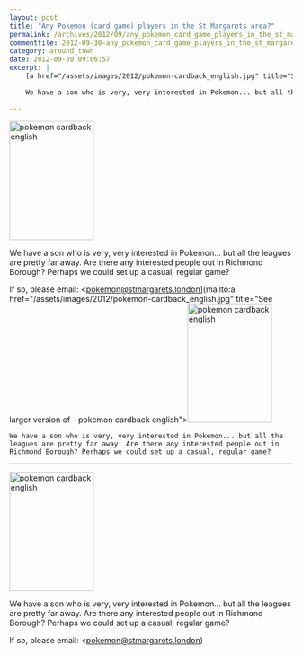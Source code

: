 ```yaml
---
layout: post
title: "Any Pokemon (card game) players in the St Margarets area?"
permalink: /archives/2012/09/any_pokemon_card_game_players_in_the_st_margarets.html
commentfile: 2012-09-30-any_pokemon_card_game_players_in_the_st_margarets
category: around_town
date: 2012-09-30 09:06:57
excerpt: |
    [a href="/assets/images/2012/pokemon-cardback_english.jpg" title="See larger version of - pokemon cardback english"><img src="/assets/images/2012/pokemon-cardback_english_thumb.jpg" width="150" height="212" alt="pokemon cardback english" class=" right" /></a>

    We have a son who is very, very interested in Pokemon... but all the leagues are pretty far away. Are there any interested people out in Richmond Borough? Perhaps we could set up a casual, regular game?

---
```


<a href="/assets/images/2012/pokemon-cardback_english.jpg" title="See larger version of - pokemon cardback english"><img src="/assets/images/2012/pokemon-cardback_english_thumb.jpg" width="150" height="212" alt="pokemon cardback english" class=" right" /></a>

We have a son who is very, very interested in Pokemon... but all the leagues are pretty far away. Are there any interested people out in Richmond Borough? Perhaps we could set up a casual, regular game?

If so, please email: <pokemon@stmargarets.london](mailto:a href="/assets/images/2012/pokemon-cardback_english.jpg" title="See larger version of - pokemon cardback english"><img src="/assets/images/2012/pokemon-cardback_english_thumb.jpg" width="150" height="212" alt="pokemon cardback english" class=" right" /></a>

    We have a son who is very, very interested in Pokemon... but all the leagues are pretty far away. Are there any interested people out in Richmond Borough? Perhaps we could set up a casual, regular game?

---

<a href="/assets/images/2012/pokemon-cardback_english.jpg" title="See larger version of - pokemon cardback english"><img src="/assets/images/2012/pokemon-cardback_english_thumb.jpg" width="150" height="212" alt="pokemon cardback english" class=" right" /></a>

We have a son who is very, very interested in Pokemon... but all the leagues are pretty far away. Are there any interested people out in Richmond Borough? Perhaps we could set up a casual, regular game?

If so, please email: <pokemon@stmargarets.london)
